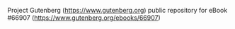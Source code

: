 Project Gutenberg (https://www.gutenberg.org) public repository for
eBook #66907 (https://www.gutenberg.org/ebooks/66907)

